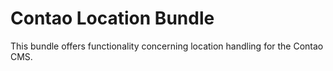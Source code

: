 # Contao Location Bundle

This bundle offers functionality concerning location handling for the Contao CMS.